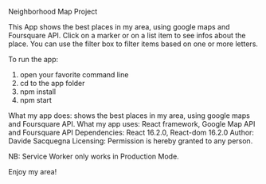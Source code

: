 ﻿Neighborhood Map Project

This App shows the best places in my area, using google maps and Foursquare API. Click on a marker or on a list item to see infos about the place. You can use the filter box to filter items based on one or more letters.

To run the app:
1) open your favorite command line
2) cd to the app folder
3) npm install
4) npm start

What my app does: shows the best places in my area, using google maps and Foursquare API.
What my app uses: React framework, Google Map API and Foursquare API
Dependencies: React 16.2.0, React-dom 16.2.0
Author: Davide Sacquegna
Licensing: Permission is hereby granted to any person.

NB: Service Worker only works in Production Mode.


Enjoy my area!
